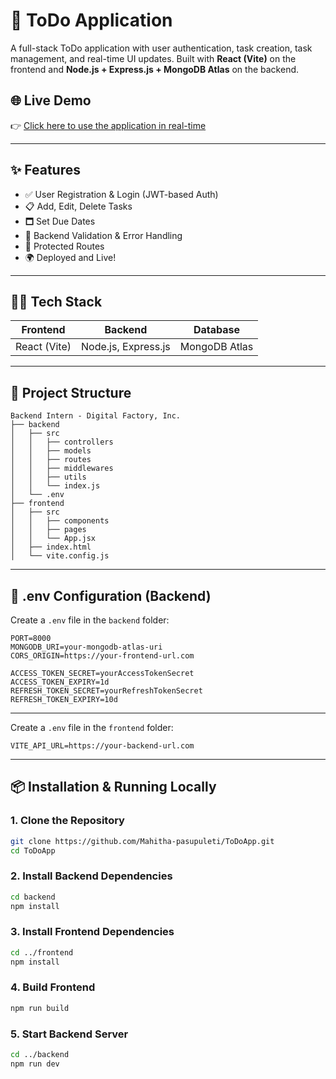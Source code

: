 # 📝 ToDo Application

A full-stack ToDo application with user authentication, task creation, task management, and real-time UI updates. Built with **React (Vite)** on the frontend and **Node.js + Express.js + MongoDB Atlas** on the backend.

## 🌐 Live Demo

👉 [Click here to use the application in real-time](https://todoapplication-kqk9.onrender.com)

---

## ✨ Features

- ✅ User Registration & Login (JWT-based Auth)
- 📋 Add, Edit, Delete Tasks
- 🗖️ Set Due Dates
- 🧠 Backend Validation & Error Handling
- 🔐 Protected Routes
- 🌍 Deployed and Live!

---

## 🧑‍💻 Tech Stack

| Frontend  | Backend        | Database      |
|-----------|----------------|----------------|
| React (Vite) | Node.js, Express.js | MongoDB Atlas |

---

## 📁 Project Structure

```
Backend Intern - Digital Factory, Inc.
├── backend
│   ├── src
│   │   ├── controllers
│   │   ├── models
│   │   ├── routes
│   │   ├── middlewares
│   │   ├── utils
│   │   └── index.js
│   └── .env
├── frontend
│   ├── src
│   │   ├── components
│   │   ├── pages
│   │   └── App.jsx
│   ├── index.html
│   └── vite.config.js
```

---

## 🔑 .env Configuration (Backend)

Create a `.env` file in the `backend` folder:

```env
PORT=8000
MONGODB_URI=your-mongodb-atlas-uri
CORS_ORIGIN=https://your-frontend-url.com

ACCESS_TOKEN_SECRET=yourAccessTokenSecret
ACCESS_TOKEN_EXPIRY=1d
REFRESH_TOKEN_SECRET=yourRefreshTokenSecret
REFRESH_TOKEN_EXPIRY=10d
```

---

Create a `.env` file in the `frontend` folder:

```env
VITE_API_URL=https://your-backend-url.com
```

---

## 📦 Installation & Running Locally

### 1. Clone the Repository

```bash
git clone https://github.com/Mahitha-pasupuleti/ToDoApp.git
cd ToDoApp
```

### 2. Install Backend Dependencies

```bash
cd backend
npm install
```

### 3. Install Frontend Dependencies

```bash
cd ../frontend
npm install
```

### 4. Build Frontend

```bash
npm run build
```

### 5. Start Backend Server

```bash
cd ../backend
npm run dev
```
